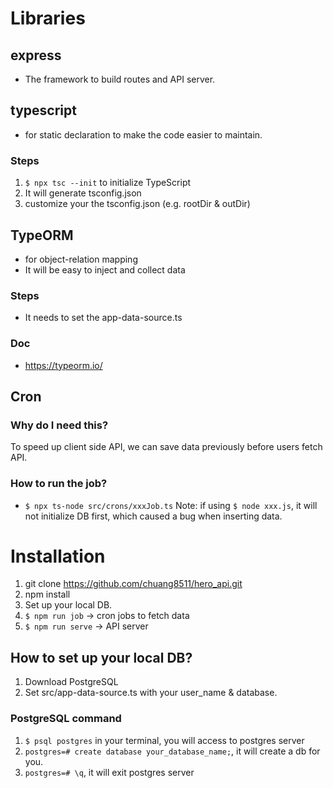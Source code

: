 # Libraries
## express
- The framework to build routes and API server.

## typescript
- for static declaration to make the code easier to maintain.
### Steps
1. `$ npx tsc --init` to initialize TypeScript
2. It will generate tsconfig.json
3. customize your the tsconfig.json (e.g. rootDir & outDir)

## TypeORM
- for object-relation mapping
- It will be easy to inject and collect data
### Steps
- It needs to set the app-data-source.ts
### Doc
- https://typeorm.io/

## Cron
### Why do I need this?
To speed up client side API, we can save data previously before users fetch API.

### How to run the job?
- `$ npx ts-node src/crons/xxxJob.ts`
Note: if using `$ node xxx.js`, it will not initialize DB first, which caused a bug when inserting data.


# Installation
1. git clone https://github.com/chuang8511/hero_api.git
2. npm install
3. Set up your local DB.
4. `$ npm run job` -> cron jobs to fetch data
5. `$ npm run serve` -> API server

## How to set up your local DB?
1. Download PostgreSQL
2. Set src/app-data-source.ts with your user_name & database.

### PostgreSQL command
1. `$ psql postgres` in your terminal, you will access to postgres server
2. `postgres=# create database your_database_name;`, it will create a db for you.
3. `postgres=# \q`, it will exit postgres server
